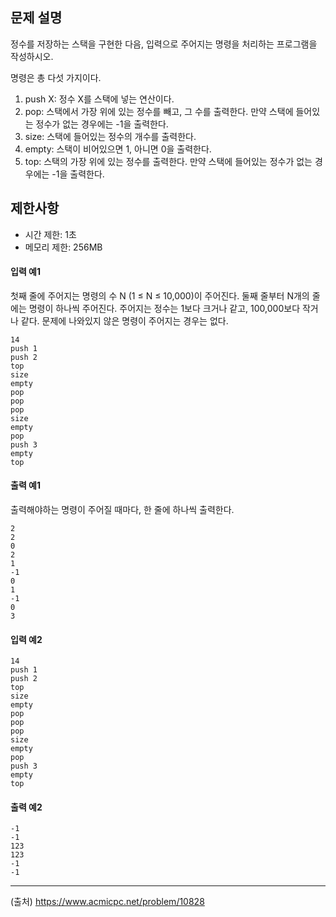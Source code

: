 ## 문제 설명
정수를 저장하는 스택을 구현한 다음, 입력으로 주어지는 명령을 처리하는 프로그램을 작성하시오.

명령은 총 다섯 가지이다.

1. push X: 정수 X를 스택에 넣는 연산이다.
2. pop: 스택에서 가장 위에 있는 정수를 빼고, 그 수를 출력한다. 만약 스택에 들어있는 정수가 없는 경우에는 -1을 출력한다.
3. size: 스택에 들어있는 정수의 개수를 출력한다.
4. empty: 스택이 비어있으면 1, 아니면 0을 출력한다.
5. top: 스택의 가장 위에 있는 정수를 출력한다. 만약 스택에 들어있는 정수가 없는 경우에는 -1을 출력한다.

## 제한사항
- 시간 제한: 1초
- 메모리 제한: 256MB

#### 입력 예1
첫째 줄에 주어지는 명령의 수 N (1 ≤ N ≤ 10,000)이 주어진다. 둘째 줄부터 N개의 줄에는 명령이 하나씩 주어진다. 주어지는 정수는 1보다 크거나 같고, 100,000보다 작거나 같다. 문제에 나와있지 않은 명령이 주어지는 경우는 없다.
```
14
push 1
push 2
top
size
empty
pop
pop
pop
size
empty
pop
push 3
empty
top
```

#### 출력 예1
출력해야하는 명령이 주어질 때마다, 한 줄에 하나씩 출력한다.
```
2
2
0
2
1
-1
0
1
-1
0
3
```

#### 입력 예2
```
14
push 1
push 2
top
size
empty
pop
pop
pop
size
empty
pop
push 3
empty
top
```

#### 출력 예2
```
-1
-1
123
123
-1
-1
```

---

(출처) https://www.acmicpc.net/problem/10828